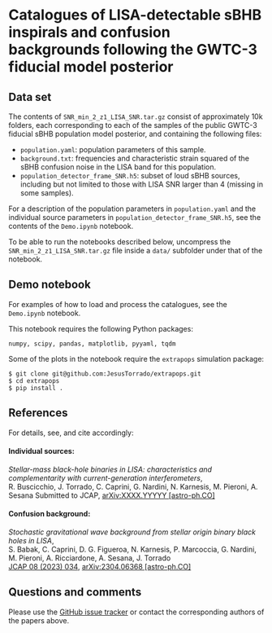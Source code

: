 # Catalogues of LISA-detectable sBHB inspirals and confusion backgrounds following the GWTC-3 fiducial model posterior

## Data set

The contents of `SNR_min_2_z1_LISA_SNR.tar.gz` consist of approximately 10k folders, each corresponding to each of the samples of the public GWTC-3 fiducial sBHB population model posterior, and containing the following files:

- `population.yaml`: population parameters of this sample.
- `background.txt`: frequencies and characteristic strain squared of the sBHB confusion noise in the LISA band for this population.
- `population_detector_frame_SNR.h5`: subset of loud sBHB sources, including but not limited to those with LISA SNR larger than 4 (missing in some samples). 

For a description of the population parameters in `population.yaml` and the individual source parameters in `population_detector_frame_SNR.h5`, see the contents of the `Demo.ipynb` notebook.

To be able to run the notebooks described below, uncompress the `SNR_min_2_z1_LISA_SNR.tar.gz` file inside a `data/` subfolder under that of the notebook.

## Demo notebook

For examples of how to load and process the catalogues, see the `Demo.ipynb` notebook.

This notebook requires the following Python packages:

    numpy, scipy, pandas, matplotlib, pyyaml, tqdm
    
Some of the plots in the notebook require the `extrapops` simulation package:

    $ git clone git@github.com:JesusTorrado/extrapops.git
    $ cd extrapops
    $ pip install .

## References

For details, see, and cite accordingly:

#### Individual sources:

*Stellar-mass black-hole binaries in LISA: characteristics and complementarity with current-generation interferometers*,<br>
R. Buscicchio, J. Torrado, C. Caprini, G. Nardini, N. Karnesis, M. Pieroni, A. Sesana
Submitted to JCAP, [arXiv:XXXX.YYYYY [astro-ph.CO]](https://arxiv.org/abs/XXXX.YYYYY)

#### Confusion background:

*Stochastic gravitational wave background from stellar origin binary black holes in LISA*,<br>
S. Babak, C. Caprini, D. G. Figueroa, N. Karnesis, P. Marcoccia, G. Nardini, M. Pieroni, A. Ricciardone, A. Sesana, J. Torrado<br>
[JCAP 08 (2023) 034](https://iopscience.iop.org/article/10.1088/1475-7516/2023/08/034), [arXiv:2304.06368 [astro-ph.CO]](https://arxiv.org/abs/2304.06368)

## Questions and comments

Please use the [GitHub issue tracker](https://github.com/JesusTorrado/LISA_sBHB_catalogues/issues) or contact the corresponding authors of the papers above.
